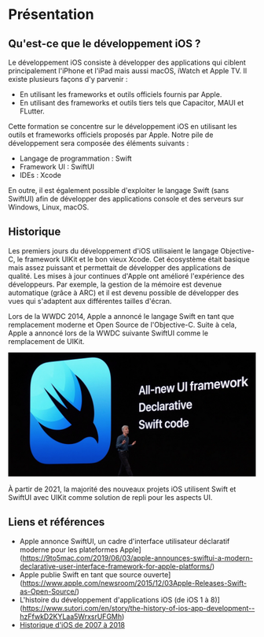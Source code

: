 # Présentation

## Qu'est-ce que le développement iOS ?

Le développement iOS consiste à développer des applications qui ciblent principalement l'iPhone et l'iPad mais aussi macOS, iWatch et Apple TV.
Il existe plusieurs façons d'y parvenir :

- En utilisant les frameworks et outils officiels fournis par Apple.
- En utilisant des frameworks et outils tiers tels que Capacitor, MAUI et FLutter.

Cette formation se concentre sur le développement iOS en utilisant les outils et frameworks officiels proposés par Apple.
Notre pile de développement sera composée des éléments suivants :

- Langage de programmation : Swift
- Framework UI : SwiftUI
- IDEs : Xcode

En outre, il est également possible d'exploiter le langage Swift (sans SwiftUI) afin de développer des applications console et des serveurs sur Windows, Linux, macOS.

## Historique

Les premiers jours du développement d'iOS utilisaient le langage Objective-C, le framework UIKit et le bon vieux Xcode.
Cet écosystème était basique mais assez puissant et permettait de développer des applications de qualité.
Les mises à jour continues d'Apple ont amélioré l'expérience des développeurs.
Par exemple, la gestion de la mémoire est devenue automatique (grâce à ARC) et il est devenu possible de développer des vues qui s'adaptent aux différentes tailles d'écran.

Lors de la WWDC 2014, Apple a annoncé le langage Swift en tant que remplacement moderne et Open Source de l'Objective-C.
Suite à cela, Apple a annoncé lors de la WWDC suivante SwiftUI comme le remplacement de UIKit.

![swiftui](../../assets/swiftui-framework-wwdc.jpg)

À partir de 2021, la majorité des nouveaux projets iOS utilisent Swift et SwiftUI avec UIKit comme solution de repli pour les aspects UI.

## Liens et références

- Apple annonce SwiftUI, un cadre d'interface utilisateur déclaratif moderne pour les plateformes Apple](https://9to5mac.com/2019/06/03/apple-announces-swiftui-a-modern-declarative-user-interface-framework-for-apple-platforms/)
- Apple publie Swift en tant que source ouverte] (https://www.apple.com/newsroom/2015/12/03Apple-Releases-Swift-as-Open-Source/)
- L'histoire du développement d'applications iOS (de iOS 1 à 8)](https://www.sutori.com/en/story/the-history-of-ios-app-development--hzFfwkD2KYLaa5WrxsrUFGMh)
- [Historique d'iOS de 2007 à 2018](https://www.timetoast.com/timelines/history-of-ios)